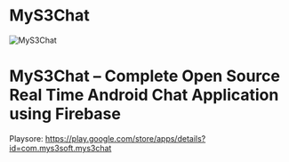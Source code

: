 # MyS3Chat


![MyS3Chat](https://github.com/Mudasir8/MyS3ChatWeb/blob/master/MyS3Chat/screenshots/screen1.png)


# MyS3Chat – Complete Open Source Real Time Android Chat Application using Firebase

Playsore: https://play.google.com/store/apps/details?id=com.mys3soft.mys3chat

